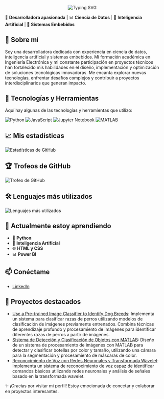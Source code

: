 <p align="center">
  <img src="https://readme-typing-svg.herokuapp.com?font=Fira+Code&weight=500&size=22&pause=1000&color=F7A5FF&center=true&vCenter=true&width=600&lines=%F0%9F%91%A9%E2%80%8D%F0%9F%92%BB+Hola%2C+soy+Joanna+Carri%C3%B3n!" alt="Typing SVG">
</p>

🚀 **Desarrolladora apasionada** | 📊 **Ciencia de Datos** | 🤖 **Inteligencia Artificial** | 🔧 **Sistemas Embebidos**  

## 🌟 Sobre mí

Soy una desarrolladora dedicada con experiencia en ciencia de datos, inteligencia artificial y sistemas embebidos. Mi formación académica en Ingeniería Electrónica y mi constante participación en proyectos técnicos han fortalecido mis habilidades en el diseño, implementación y optimización de soluciones tecnológicas innovadoras. Me encanta explorar nuevas tecnologías, enfrentar desafíos complejos y contribuir a proyectos interdisciplinarios que generan impacto.

## 🚀 Tecnologías y Herramientas

Aquí hay algunas de las tecnologías y herramientas que utilizo:

![Python](https://img.shields.io/badge/-Python-3776AB?style=flat&logo=python&logoColor=white)
![JavaScript](https://img.shields.io/badge/-JavaScript-F7DF1E?style=flat&logo=javascript&logoColor=black)
![Jupyter Notebook](https://img.shields.io/badge/-Jupyter%20Notebook-F37626?style=flat&logo=jupyter&logoColor=white)
![MATLAB](https://img.shields.io/badge/-MATLAB-EF3B24?style=flat&logo=matlab&logoColor=white)

## 📈 Mis estadísticas

![Estadísticas de GitHub](https://github-readme-stats.vercel.app/api?username=Joanna20Carrion&show_icons=true&theme=radical)

## 🏆 Trofeos de GitHub

![Trofeo de GitHub](https://github-profile-trophy.vercel.app/?username=Joanna20Carrion&theme=juicyfresh&title=Repositories,Stars,Commits,Followers,PullRequest,MultipleLang&margin-w=20)

## 🛠 Lenguajes más utilizados

![Lenguajes más utilizados](https://github-readme-stats.vercel.app/api/top-langs/?username=Joanna20Carrion&layout=compact&theme=radical)

## 🌱 Actualmente estoy aprendiendo

- 🐍 **Python**
- 🤖 **Inteligencia Artificial**
- 🌐 **HTML y CSS**
- 📊 **Power BI**

## 📫 Conéctame

- [LinkedIn](https://www.linkedin.com/in/joanna-carrion-perez/)

## 📝 Proyectos destacados

- [Use a Pre-trained Image Classifier to Identify Dog Breeds](https://github.com/Joanna20Carrion/Dog-Breed-Classification-Using-Pretrained-Models): Implementa un sistema para clasificar razas de perros utilizando modelos de clasificación de imágenes previamente entrenados. Combina técnicas de aprendizaje profundo y procesamiento de imágenes para identificar diferentes razas de perros a partir de imágenes.
- [Sistema de Detección y Clasificación de Objetos con MATLAB](https://github.com/Joanna20Carrion/Sistema-de-Deteccion-y-Clasificacion-de-Botellas-con-MATLAB): Diseño de un sistema de procesamiento de imágenes con MATLAB para detectar y clasificar botellas por color y tamaño, utilizando una cámara para la segmentación y procesamiento de máscaras de color.
- [Reconocimiento de Voz con Redes Neuronales y Transformada Wavelet](https://github.com/Joanna20Carrion/Reconocimiento-de-Voz-con-Redes-Neuronales-y-Transformada-Wavelet): Implementa un sistema de reconocimiento de voz capaz de identificar comandos básicos utilizando redes neuronales y análisis de señales basado en la transformada wavelet.
  
✨ ¡Gracias por visitar mi perfil! Estoy emocionada de conectar y colaborar en proyectos interesantes.

